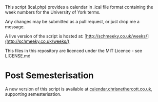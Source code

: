 This script (ical.php) provides a calendar in .ical file format containing the week numbers for the University of York terms.

Any changes may be submitted as a pull request, or just drop me a message.

A live version of the script is hosted at: [http://schmeeky.co.uk/weeks/](http://schmeeky.co.uk/weeks/)

This files in this repository are licenced under the MIT Licence - see LICENSE.md

# Post Semesterisation

A new version of this script is available at [calendar.chrisnethercott.co.uk](https://calendar.chrisnethercott.co.uk), supporting semesterisation.
